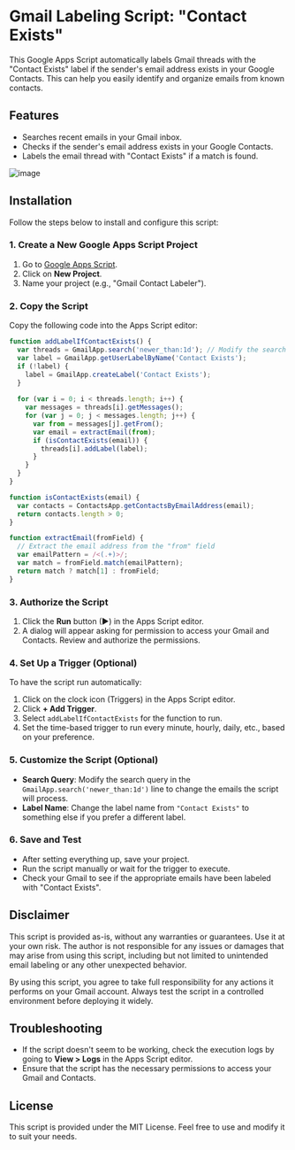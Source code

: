 # Gmail Labeling Script: "Contact Exists"

This Google Apps Script automatically labels Gmail threads with the "Contact Exists" label if the sender's email address exists in your Google Contacts. This can help you easily identify and organize emails from known contacts.

## Features

- Searches recent emails in your Gmail inbox.
- Checks if the sender's email address exists in your Google Contacts.
- Labels the email thread with "Contact Exists" if a match is found.

![image](https://github.com/user-attachments/assets/300818ee-d7cc-4858-a88d-19257ad4a6be)

## Installation

Follow the steps below to install and configure this script:

### 1. Create a New Google Apps Script Project

1. Go to [Google Apps Script](https://script.google.com/).
2. Click on **New Project**.
3. Name your project (e.g., "Gmail Contact Labeler").

### 2. Copy the Script

Copy the following code into the Apps Script editor:

```javascript
function addLabelIfContactExists() {
  var threads = GmailApp.search('newer_than:1d'); // Modify the search query as needed
  var label = GmailApp.getUserLabelByName('Contact Exists');
  if (!label) {
    label = GmailApp.createLabel('Contact Exists');
  }
  
  for (var i = 0; i < threads.length; i++) {
    var messages = threads[i].getMessages();
    for (var j = 0; j < messages.length; j++) {
      var from = messages[j].getFrom();
      var email = extractEmail(from);
      if (isContactExists(email)) {
        threads[i].addLabel(label);
      }
    }
  }
}

function isContactExists(email) {
  var contacts = ContactsApp.getContactsByEmailAddress(email);
  return contacts.length > 0;
}

function extractEmail(fromField) {
  // Extract the email address from the "from" field
  var emailPattern = /<(.+)>/;
  var match = fromField.match(emailPattern);
  return match ? match[1] : fromField;
}
```

### 3. Authorize the Script

1. Click the **Run** button (►) in the Apps Script editor.
2. A dialog will appear asking for permission to access your Gmail and Contacts. Review and authorize the permissions.

### 4. Set Up a Trigger (Optional)

To have the script run automatically:

1. Click on the clock icon (Triggers) in the Apps Script editor.
2. Click **+ Add Trigger**.
3. Select `addLabelIfContactExists` for the function to run.
4. Set the time-based trigger to run every minute, hourly, daily, etc., based on your preference.

### 5. Customize the Script (Optional)

- **Search Query**: Modify the search query in the `GmailApp.search('newer_than:1d')` line to change the emails the script will process.
- **Label Name**: Change the label name from `"Contact Exists"` to something else if you prefer a different label.

### 6. Save and Test

- After setting everything up, save your project.
- Run the script manually or wait for the trigger to execute.
- Check your Gmail to see if the appropriate emails have been labeled with "Contact Exists".

## Disclaimer

This script is provided as-is, without any warranties or guarantees. Use it at your own risk. The author is not responsible for any issues or damages that may arise from using this script, including but not limited to unintended email labeling or any other unexpected behavior.

By using this script, you agree to take full responsibility for any actions it performs on your Gmail account. Always test the script in a controlled environment before deploying it widely.

## Troubleshooting

- If the script doesn't seem to be working, check the execution logs by going to **View > Logs** in the Apps Script editor.
- Ensure that the script has the necessary permissions to access your Gmail and Contacts.

## License

This script is provided under the MIT License. Feel free to use and modify it to suit your needs.
